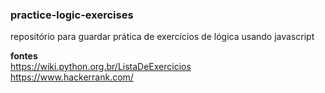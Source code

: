 ### practice-logic-exercises

repositório para guardar prática de exercícios de lógica usando javascript

**fontes** \
https://wiki.python.org.br/ListaDeExercicios \
https://www.hackerrank.com/
